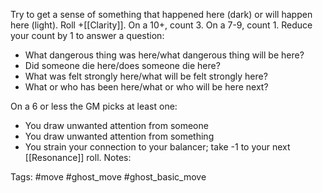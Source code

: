 Try to get a sense of something that happened here (dark) or will happen here (light). Roll +[[Clarity]]. On a 10+, count 3. On a 7-9, count 1. Reduce your count by 1 to answer a question:

- What dangerous thing was here/what dangerous thing will be here?
- Did someone die here/does someone die here?
- What was felt strongly here/what will be felt strongly here?
- What or who has been here/what or who will be here next?

On a 6 or less the GM picks at least one:

- You draw unwanted attention from someone
- You draw unwanted attention from something
- You strain your connection to your balancer; take -1 to your next [[Resonance]] roll.
Notes:

Tags:
#move #ghost_move #ghost_basic_move 
